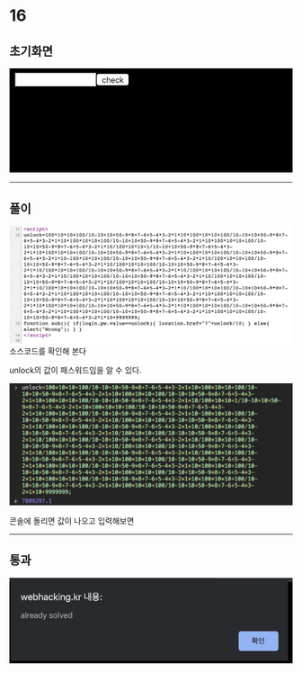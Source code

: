 # 16

## 초기화면

![초기화면](./img/17_1.png)

---
## 풀이

![소스코드](./img/17_2.png)
소스코드를 확인해 본다

unlock의 값이 패스워드임을 알 수 있다.

![console](./img/17_3.png)

콘솔에 돌리면 값이 나오고 입력해보면

---
## 통과

![통과](./img/17_pass.png)


